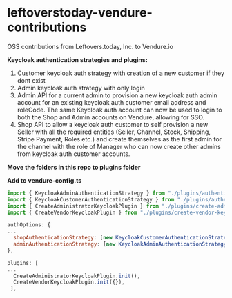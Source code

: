 # leftoverstoday-vendure-contributions
OSS contributions from Leftovers.today, Inc. to Vendure.io

**Keycloak authentication strategies and plugins:**
1. Customer keycloak auth strategy with creation of a new customer if they dont exist
2. Admin keycloak auth strategy with only login
3. Admin API for a current admin to provision a new keycloak auth admin account for an existing keycloak auth customer email address and roleCode. The same Keycloak auth account can now be used to login to both the Shop and Admin accounts on Vendure, allowing for SSO.
4. Shop API to allow a keycloak auth customer to self provision a new Seller with all the required entities (Seller, Channel, Stock, Shipping, Stripe Payment, Roles etc.) and create themselves as the first admin for the channel with the role of Manager who can now create other admins from keycloak auth customer accounts.

**Move the folders in this repo to plugins folder**

**Add to vendure-config.ts**

```jsx
import { KeycloakAdminAuthenticationStrategy } from "./plugins/authentication-keycloak/keycloak-admin-authentication-strategy";
import { KeycloakCustomerAuthenticationStrategy } from "./plugins/authentication-keycloak/keycloak-customer-authentication-strategy";
import { CreateAdministratorKeycloakPlugin } from "./plugins/create-administrator-keycloak/create-administrator-keycloak.plugin";
import { CreateVendorKeycloakPlugin } from "./plugins/create-vendor-keycloak/create-vendor-keycloak.plugin";

authOptions: {
...
  shopAuthenticationStrategy: [new KeycloakCustomerAuthenticationStrategy()],
  adminAuthenticationStrategy: [new KeycloakAdminAuthenticationStrategy()],
},

plugins: [
...
  CreateAdministratorKeycloakPlugin.init(),
  CreateVendorKeycloakPlugin.init({}),
 ],
```

